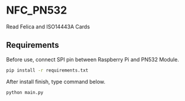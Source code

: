 # NFC_PN532

Read Felica and ISO14443A Cards

## Requirements

Before use, connect SPI pin between Raspberry Pi and PN532 Module.

```bash
pip install -r requirements.txt
```

After install finish, type command below.

```bash
python main.py
```
